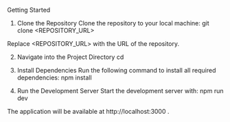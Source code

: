 Getting Started

1. Clone the Repository
Clone the repository to your local machine:
git clone <REPOSITORY_URL>

Replace <REPOSITORY_URL> with the URL of the repository.

2. Navigate into the Project Directory
cd <project-directory>

3. Install Dependencies
Run the following command to install all required dependencies:
npm install

4. Run the Development Server
Start the development server with:
npm run dev

The application will be available at http://localhost:3000 . 